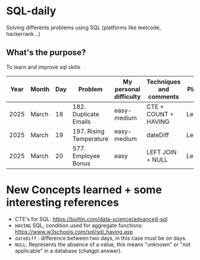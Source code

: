 # SQL-daily
Solving differents problems using SQL (platforms like leetcode, hackerrank...)

## What's the purpose?
To learn and improve sql skills

| Year | Month | Day | Problem                                | My personal difficulty | Techniques and comments                              | Platform | Solution|
| ---- | ----- | --- | -------------------------------------- | ---------------------- | ---------------------------------------------------- | ---- | ---- |
| 2025 | March | 18  | 182. Duplicate Emails     | easy-medium                   | CTE + COUNT + HAVING | Leetcode | [SQL](2025/March/018/182DuplicateEmails.sql) |
| 2025 | March | 19  | 197. Rising Temperature     | easy-medium                   | dateDiff | Leetcode | [SQL](2025/March/019/197RisingTemperature.sql) |
| 2025 | March | 20  | 577. Employee Bonus     | easy                   | LEFT JOIN + NULL  | Leetcode | [SQL](2025/March/020/577EmployeeBonus.sql) |


# New Concepts learned + some interesting references
* CTE's for SQL: https://builtin.com/data-science/advanced-sql
* `HAVING` SQL, condition used for aggregate functions: https://www.w3schools.com/sql/sql_having.asp
* `dateDiff` : difference between two days, in this case must be on days.
* `NULL`: Represents the absence of a value, this means "unknown" or "not applicable" in a database (chatgpt answer). 
